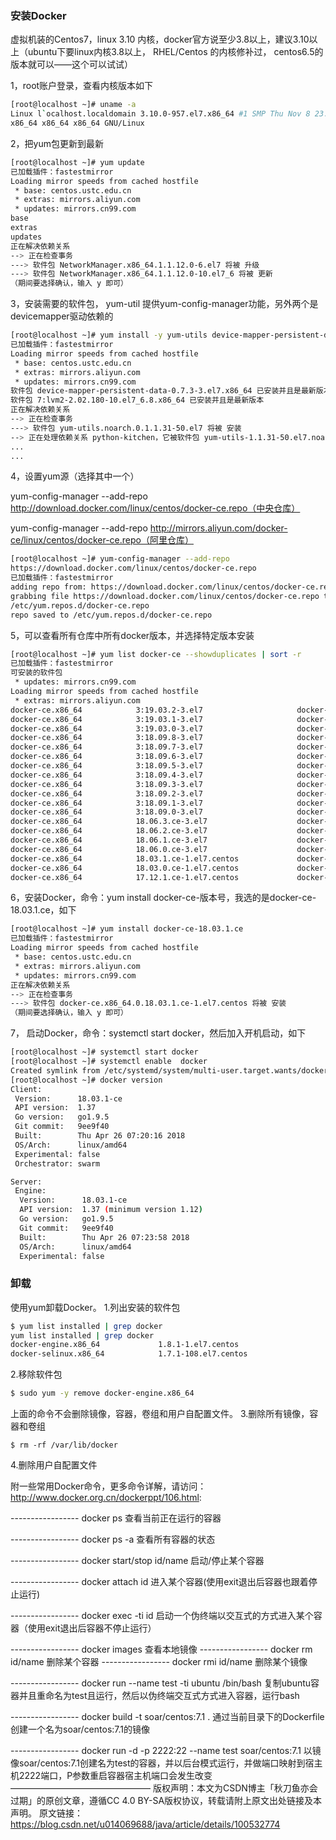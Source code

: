 ### 安装Docker
虚拟机装的Centos7，linux 3.10 内核，docker官方说至少3.8以上，建议3.10以上（ubuntu下要linux内核3.8以上， RHEL/Centos 的内核修补过， centos6.5的版本就可以——这个可以试试）

1，root账户登录，查看内核版本如下
```sh
[root@localhost ~]# uname -a
Linux l`ocalhost.localdomain 3.10.0-957.el7.x86_64 #1 SMP Thu Nov 8 23:39:32 UTC 2018 
x86_64 x86_64 x86_64 GNU/Linux
```

2，把yum包更新到最新
```sh
[root@localhost ~]# yum update
已加载插件：fastestmirror
Loading mirror speeds from cached hostfile
 * base: centos.ustc.edu.cn
 * extras: mirrors.aliyun.com
 * updates: mirrors.cn99.com
base                                                                                                  | 3.6 kB  00:00:00     
extras                                                                                                | 3.4 kB  00:00:00     
updates                                                                                               | 3.4 kB  00:00:00     
正在解决依赖关系
--> 正在检查事务
---> 软件包 NetworkManager.x86_64.1.1.12.0-6.el7 将被 升级
---> 软件包 NetworkManager.x86_64.1.1.12.0-10.el7_6 将被 更新
（期间要选择确认，输入 y 即可）
```
3，安装需要的软件包， yum-util 提供yum-config-manager功能，另外两个是devicemapper驱动依赖的
```sh
[root@localhost ~]# yum install -y yum-utils device-mapper-persistent-data lvm2
已加载插件：fastestmirror
Loading mirror speeds from cached hostfile
 * base: centos.ustc.edu.cn
 * extras: mirrors.aliyun.com
 * updates: mirrors.cn99.com
软件包 device-mapper-persistent-data-0.7.3-3.el7.x86_64 已安装并且是最新版本
软件包 7:lvm2-2.02.180-10.el7_6.8.x86_64 已安装并且是最新版本
正在解决依赖关系
--> 正在检查事务
---> 软件包 yum-utils.noarch.0.1.1.31-50.el7 将被 安装
--> 正在处理依赖关系 python-kitchen，它被软件包 yum-utils-1.1.31-50.el7.noarch 需要
...
...
```
4，设置yum源（选择其中一个）

yum-config-manager --add-repo http://download.docker.com/linux/centos/docker-ce.repo（中央仓库）

yum-config-manager --add-repo http://mirrors.aliyun.com/docker-ce/linux/centos/docker-ce.repo（阿里仓库）
```sh
[root@localhost ~]# yum-config-manager --add-repo 
https://download.docker.com/linux/centos/docker-ce.repo
已加载插件：fastestmirror
adding repo from: https://download.docker.com/linux/centos/docker-ce.repo
grabbing file https://download.docker.com/linux/centos/docker-ce.repo to 
/etc/yum.repos.d/docker-ce.repo
repo saved to /etc/yum.repos.d/docker-ce.repo
```
5，可以查看所有仓库中所有docker版本，并选择特定版本安装
```sh
[root@localhost ~]# yum list docker-ce --showduplicates | sort -r
已加载插件：fastestmirror
可安装的软件包
 * updates: mirrors.cn99.com
Loading mirror speeds from cached hostfile
 * extras: mirrors.aliyun.com
docker-ce.x86_64            3:19.03.2-3.el7                     docker-ce-stable
docker-ce.x86_64            3:19.03.1-3.el7                     docker-ce-stable
docker-ce.x86_64            3:19.03.0-3.el7                     docker-ce-stable
docker-ce.x86_64            3:18.09.8-3.el7                     docker-ce-stable
docker-ce.x86_64            3:18.09.7-3.el7                     docker-ce-stable
docker-ce.x86_64            3:18.09.6-3.el7                     docker-ce-stable
docker-ce.x86_64            3:18.09.5-3.el7                     docker-ce-stable
docker-ce.x86_64            3:18.09.4-3.el7                     docker-ce-stable
docker-ce.x86_64            3:18.09.3-3.el7                     docker-ce-stable
docker-ce.x86_64            3:18.09.2-3.el7                     docker-ce-stable
docker-ce.x86_64            3:18.09.1-3.el7                     docker-ce-stable
docker-ce.x86_64            3:18.09.0-3.el7                     docker-ce-stable
docker-ce.x86_64            18.06.3.ce-3.el7                    docker-ce-stable
docker-ce.x86_64            18.06.2.ce-3.el7                    docker-ce-stable
docker-ce.x86_64            18.06.1.ce-3.el7                    docker-ce-stable
docker-ce.x86_64            18.06.0.ce-3.el7                    docker-ce-stable
docker-ce.x86_64            18.03.1.ce-1.el7.centos             docker-ce-stable
docker-ce.x86_64            18.03.0.ce-1.el7.centos             docker-ce-stable
docker-ce.x86_64            17.12.1.ce-1.el7.centos             docker-ce-stable
```
6，安装Docker，命令：yum install docker-ce-版本号，我选的是docker-ce-18.03.1.ce，如下
```sh
[root@localhost ~]# yum install docker-ce-18.03.1.ce
已加载插件：fastestmirror
Loading mirror speeds from cached hostfile
 * base: centos.ustc.edu.cn
 * extras: mirrors.aliyun.com
 * updates: mirrors.cn99.com
正在解决依赖关系
--> 正在检查事务
---> 软件包 docker-ce.x86_64.0.18.03.1.ce-1.el7.centos 将被 安装
（期间要选择确认，输入 y 即可）
```
7， 启动Docker，命令：systemctl start docker，然后加入开机启动，如下
```sh
[root@localhost ~]# systemctl start docker
[root@localhost ~]# systemctl enable  docker
Created symlink from /etc/systemd/system/multi-user.target.wants/docker.service to /usr/lib/systemd/system/docker.service.
[root@localhost ~]# docker version
Client:
 Version:      18.03.1-ce
 API version:  1.37
 Go version:   go1.9.5
 Git commit:   9ee9f40
 Built:        Thu Apr 26 07:20:16 2018
 OS/Arch:      linux/amd64
 Experimental: false
 Orchestrator: swarm

Server:
 Engine:
  Version:      18.03.1-ce
  API version:  1.37 (minimum version 1.12)
  Go version:   go1.9.5
  Git commit:   9ee9f40
  Built:        Thu Apr 26 07:23:58 2018
  OS/Arch:      linux/amd64
  Experimental: false
```

### 卸载

使用yum卸载Docker。
1.列出安装的软件包

```sh
$ yum list installed | grep docker
yum list installed | grep docker
docker-engine.x86_64             1.8.1-1.el7.centos                    @dockerrepo
docker-selinux.x86_64            1.7.1-108.el7.centos                  @extras  
```


2.移除软件包

```sh
$ sudo yum -y remove docker-engine.x86_64
```


上面的命令不会删除镜像，容器，卷组和用户自配置文件。
3.删除所有镜像，容器和卷组

```
$ rm -rf /var/lib/docker
```


4.删除用户自配置文件





附一些常用Docker命令，更多命令详解，请访问：http://www.docker.org.cn/dockerppt/106.html:

 -----------------     docker ps 查看当前正在运行的容器

 -----------------    docker ps -a 查看所有容器的状态

 -----------------    docker start/stop id/name 启动/停止某个容器

 -----------------    docker attach id 进入某个容器(使用exit退出后容器也跟着停止运行)

 -----------------    docker exec -ti id 启动一个伪终端以交互式的方式进入某个容器（使用exit退出后容器不停止运行）

 -----------------    docker images 查看本地镜像
 -----------------    docker rm id/name 删除某个容器
-----------------     docker rmi id/name 删除某个镜像

 -----------------    docker run --name test -ti ubuntu /bin/bash  复制ubuntu容器并且重命名为test且运行，然后以伪终端交互式方式进入容器，运行bash

-----------------     docker build -t soar/centos:7.1 .  通过当前目录下的Dockerfile创建一个名为soar/centos:7.1的镜像

 -----------------    docker run -d -p 2222:22 --name test soar/centos:7.1  以镜像soar/centos:7.1创建名为test的容器，并以后台模式运行，并做端口映射到宿主机2222端口，P参数重启容器宿主机端口会发生改变
————————————————
版权声明：本文为CSDN博主「秋刀鱼亦会过期」的原创文章，遵循CC 4.0 BY-SA版权协议，转载请附上原文出处链接及本声明。
原文链接：https://blog.csdn.net/u014069688/java/article/details/100532774

```

```